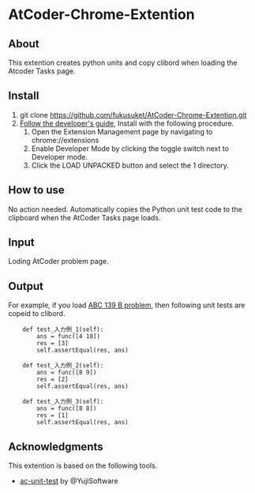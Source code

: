 # AtCoder-Chrome-Extention

## About
This extention creates python units and copy clibord when loading the Atcoder Tasks page.


## Install

1. git clone https://github.com/fukusuket/AtCoder-Chrome-Extention.git
2. [Follow the developer's guide](https://developer.chrome.com/docs/extensions/mv2/getstarted/), Install with the following procedure.
   1. Open the Extension Management page by navigating to chrome://extensions
   2. Enable Developer Mode by clicking the toggle switch next to Developer mode.
   3. Click the LOAD UNPACKED button and select the 1 directory.

## How to use
No action needed. 
Automatically copies the Python unit test code to the clipboard when the AtCoder Tasks page loads.


## Input
Loding AtCoder problem page.

## Output
For example, if you load [ABC 139 B problem](https://atcoder.jp/contests/abc139/tasks/abc139_b),
then following unit tests are copeid to clibord.
```
    def test_入力例_1(self):
        ans = func([4 10])
        res = [3]
        self.assertEqual(res, ans)
      
    def test_入力例_2(self):
        ans = func([8 9])
        res = [2]
        self.assertEqual(res, ans)
      
    def test_入力例_3(self):
        ans = func([8 8])
        res = [1]
        self.assertEqual(res, ans)
```

## Acknowledgments
This extention is based on the following tools.
- [ac-unit-test](https://github.com/YujiSoftware/ac-unit-test) by @YujiSoftware